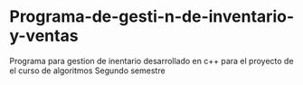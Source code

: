 # Programa-de-gesti-n-de-inventario-y-ventas
Programa para gestion de inentario desarrollado en c++ para el proyecto de el curso de algoritmos Segundo semestre

